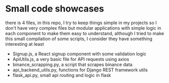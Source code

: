 # Small code showcases
there is 4 files, in this repo, I try to keep things simple in my projects so I don't have very complex files but
modular applications with simple logic in each component to make them easy to understand, although I tried to make this
small compilation of some scripts, I consider they have something interesting at least

- Signup.js, a React signup component with some validation logic
- ApiUtils.js, a very basic file for API requests using axios
- binance_scrapping.py, a script that scrapes binance data
- api_backend_utils.py, functions for Django REST framework utils
- flask_api.py, small api routing and logic in flask 
